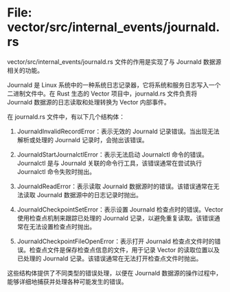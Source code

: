 # File: vector/src/internal_events/journald.rs

vector/src/internal_events/journald.rs 文件的作用是实现了与 Journald 数据源相关的功能。

Journald 是 Linux 系统中的一种系统日志记录器，它将系统和服务日志写入一个二进制文件中。在 Rust 生态的 Vector 项目中，journald.rs 文件负责将 Journald 数据源的日志读取和处理转换为 Vector 内部事件。

在 journald.rs 文件中，有以下几个结构体：

1. JournaldInvalidRecordError：表示无效的 Journald 记录错误。当出现无法解析或处理的 Journald 记录时，会抛出该错误。

2. JournaldStartJournalctlError：表示无法启动 Journalctl 命令的错误。Journalctl 是与 Journald 关联的命令行工具，该错误通常在尝试执行 Journalctl 命令失败时抛出。

3. JournaldReadError：表示读取 Journald 数据源时的错误。该错误通常在无法读取 Journald 数据源中的日志记录时抛出。

4. JournaldCheckpointSetError：表示设置 Journald 检查点时的错误。Vector 使用检查点机制来跟踪已处理的 Journald 记录，以避免重复读取。该错误通常在无法设置检查点时抛出。

5. JournaldCheckpointFileOpenError：表示打开 Journald 检查点文件时的错误。检查点文件是保存检查点信息的文件，用于记录 Vector 的读取位置以及已处理的 Journald 记录。该错误通常在无法打开检查点文件时抛出。

这些结构体提供了不同类型的错误处理，以便在 Journald 数据源的操作过程中，能够详细地捕获并处理各种可能发生的错误。

